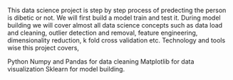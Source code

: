 This data science project is step by step process of predecting the person is dibetic or not. We will first build a model train and test it. During model building we will cover almost all data science concepts such as data load and cleaning, outlier detection and removal, feature engineering, dimensionality reduction, k fold cross validation etc. Technology and tools wise this project covers,

Python Numpy and Pandas for data cleaning Matplotlib for data visualization Sklearn for model building.
